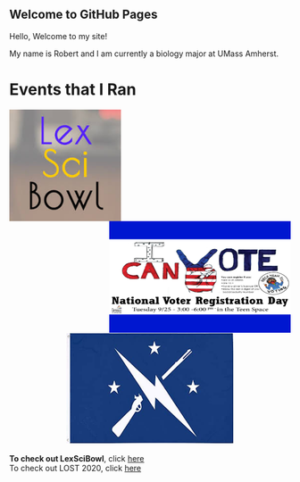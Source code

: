 ## Welcome to GitHub Pages

Hello, Welcome to my site!

My name is Robert and I am currently a biology major at UMass Amherst. 

# **Events that I Ran**

<img align="left" width="200" height="200" src="images/download.jpg">
<img align="right" width="325" height="200" src="images/42576125_1930907450299167_5192399058936791040_n.png">

<p align="center">
  <img width="300" height="200" src="images/71TCuDobhEL.__AC_SY300_QL70_ML2_.jpg">
</p>

**To check out LexSciBowl**, click [here](https://lexscibowl.org/)  
To check out LOST 2020, click [here](https://sites.google.com/lexingtonma.org/lost/home?authuser=1) 


